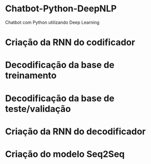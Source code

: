 # Chatbot-Python-DeepNLP
 Chatbot com Python utilizando Deep Learning
 
# Criação da RNN do codificador

# Decodificação da base de treinamento

# Decodificação da base de teste/validação

# Criação da RNN do decodificador

# Criação do modelo Seq2Seq